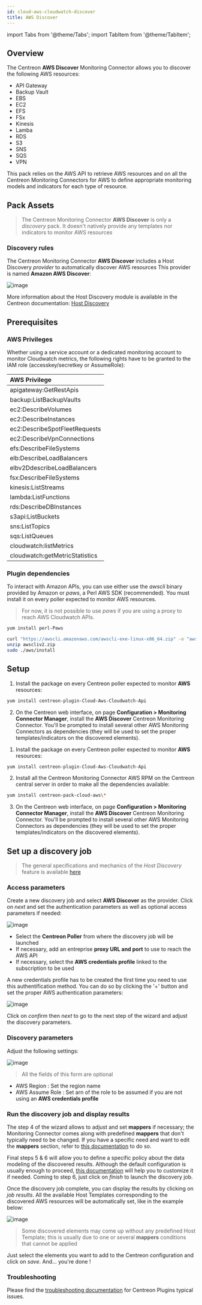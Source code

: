 ```yaml
---
id: cloud-aws-cloudwatch-discover
title: AWS Discover
---
```

import Tabs from '@theme/Tabs';
import TabItem from '@theme/TabItem';


## Overview

The Centreon **AWS Discover** Monitoring Connector allows you to discover the following AWS resources:
* API Gateway
* Backup Vault
* EBS
* EC2
* EFS
* FSx
* Kinesis
* Lamba
* RDS
* S3
* SNS
* SQS
* VPN

This pack relies on the AWS API to retrieve AWS resources and on all the Centreon Monitoring Connectors for AWS to define 
appropriate monitoring models and indicators for each type of resource.

## Pack Assets

> The Centreon Monitoring Connector **AWS Discover** is only a *discovery* pack. It doesn't natively provide any templates nor
> indicators to monitor AWS resources

### Discovery rules

The Centreon Monitoring Connector **AWS Discover** includes a Host Discovery *provider* to automatically discover AWS resources
This provider is named **Amazon AWS Discover**:

![image](../../../assets/integrations/plugin-packs/procedures/cloud-aws-cloudwatch-discover-provider.png)

More information about the Host Discovery module is available in the Centreon documentation:
[Host Discovery](/onprem/monitoring/discovery/hosts-discovery)

## Prerequisites

### AWS Privileges

Whether using a service account or a dedicated monitoring account to monitor Cloudwatch metrics, the following rights have to be granted to the IAM role (accesskey/secretkey or AssumeRole):

| AWS Privilege                  | 
|:-------------------------------|
| apigateway:GetRestApis         |
| backup:ListBackupVaults        |
| ec2:DescribeVolumes            |
| ec2:DescribeInstances          |
| ec2:DescribeSpotFleetRequests  |
| ec2:DescribeVpnConnections     |
| efs:DescribeFileSystems        |
| elb:DescribeLoadBalancers      |
| elbv2DdescribeLoadBalancers    |
| fsx:DescribeFileSystems        |
| kinesis:ListStreams            |
| lambda:ListFunctions           |
| rds:DescribeDBInstances        |
| s3api:ListBuckets              |
| sns:ListTopics                 | 
| sqs:ListQueues                 |
| cloudwatch:listMetrics         | 
| cloudwatch:getMetricStatistics |
### Plugin dependencies

To interact with Amazon APIs, you can use either use the *awscli* binary provided by Amazon or *paws*, a Perl AWS SDK (recommended). You must install it on every poller expected to monitor AWS resources. 

> For now, it is not possible to use *paws* if you are using a proxy to reach AWS Cloudwatch APIs. 

<Tabs groupId="sync">
<TabItem value="perl-Paws-installation" label="perl-Paws-installation">

```bash
yum install perl-Paws
```

</TabItem>
<TabItem value="aws-cli-installation" label="aws-cli-installation">

```bash
curl "https://awscli.amazonaws.com/awscli-exe-linux-x86_64.zip" -o "awscliv2.zip"
unzip awscliv2.zip
sudo ./aws/install
```

</TabItem>
</Tabs>

## Setup 

<Tabs groupId="sync">
<TabItem value="Online License" label="Online License">

1. Install the package on every Centreon poller expected to monitor **AWS** resources:

```bash
yum install centreon-plugin-Cloud-Aws-Cloudwatch-Api
```

2. On the Centreon web interface, on page **Configuration > Monitoring Connector Manager**, install the **AWS Discover** Centreon Monitoring Connector.
 You'll be prompted to install several other AWS Monitoring Connectors as dependencies (they will be used to set the proper templates/indicators
on the discovered elements).

</TabItem>
<TabItem value="Offline License" label="Offline License">

1. Install the package on every Centreon poller expected to monitor **AWS** resources:

```bash
yum install centreon-plugin-Cloud-Aws-Cloudwatch-Api
```

2. Install all the Centreon Monitoring Connector AWS RPM on the Centreon central server in order
to make all the dependencies available:

```bash
yum install centreon-pack-cloud-aws\*
```

3. On the Centreon web interface, on page **Configuration > Monitoring Connector Manager**, install the **AWS Discover** Centreon Monitoring Connector.
You'll be prompted to install several other AWS Monitoring Connectors as dependencies (they will be used to set the proper templates/indicators
on the discovered elements).

</TabItem>
</Tabs>

## Set up a discovery job

> The general specifications and mechanics of the *Host Discovery* feature is available [here](/onprem/monitoring/discovery/hosts-discovery)

### Access parameters

Create a new discovery job and select **AWS Discover** as the provider. Click on *next* and set the authentication parameters
as well as optional access parameters if needed:

![image](../../../assets/integrations/plugin-packs/procedures/cloud-aws-cloudwatch-discover-accessparameters.png)

- Select the **Centreon Poller** from where the discovery job will be launched
- If necessary, add an entreprise **proxy URL and port** to use to reach the AWS API
- If necessary, select the **AWS credentials profile** linked to the subscription to be used

A new credentials profile has to be created the first time you need to use this authentification method. You can do so by clicking the '+' button and set the proper AWS
authentication parameters:

![image](../../../assets/integrations/plugin-packs/procedures/cloud-aws-cloudwatch-discover-credentials.png)

Click on *confirm* then *next* to go to the next step of the wizard and adjust the discovery parameters.

### Discovery parameters

Adjust the following settings:

![image](../../../assets/integrations/plugin-packs/procedures/cloud-aws-cloudwatch-discover-discoparameters.png)

> All the fields of this form are optional

- AWS Region : Set the region name
- AWS Assume Role : Set arn of the role to be assumed if you are not using an **AWS credentials profile**

### Run the discovery job and display results

The step 4 of the wizard allows to adjust and set **mappers** if necessary; the Monitoring Connector comes along with predefined **mappers** that
don't typically need to be changed. If you have a specific need and want to edit the **mappers** section, refer to 
[this documentation](/onprem/monitoring/discovery/hosts-discovery#how-to-use-the-mappers) to do so.

Final steps 5 & 6 will allow you to define a specific policy about the data modeling of the discovered results. Although the default configuration
is usually enough to proceed, [this documentation](/onprem/monitoring/discovery/hosts-discovery#define-analysis-and-update-policies) 
will help you to customize it if needed. Coming to step 6, just click on *finish* to launch the discovery job.

Once the discovery job complete, you can display the results by clicking on *job results*. All the available Host Templates
corresponding to the discovered AWS resources will be automatically set, like in the example below:

![image](../../../assets/integrations/plugin-packs/procedures/cloud-aws-cloudwatch-discover-results.png)

> Some discovered elements may come up without any predefined Host Template; this is usually due to one or several **mappers**
> conditions that cannot be applied

Just select the elements you want to add to the Centreon configuration and click on *save*. And... you're done !

### Troubleshooting

Please find the [troubleshooting documentation](../getting-started/how-to-guides/troubleshooting-plugins.md) for Centreon Plugins typical issues.

